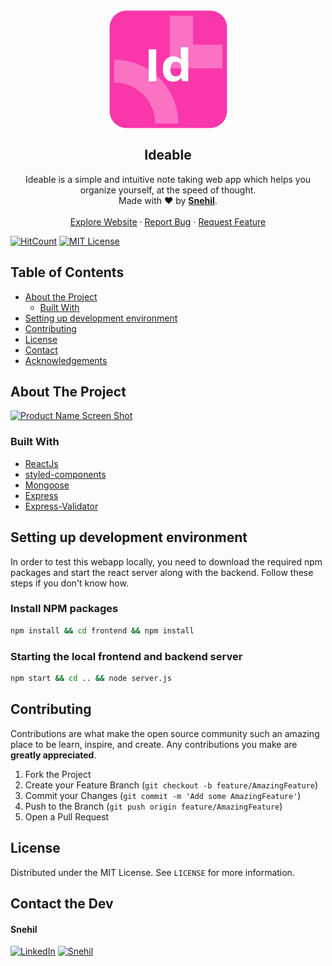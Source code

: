 <p align="center">
  <a href="https://github.com/SneakySensei/ideable-srmkzilla">
    <img src="frontend/public/logo192.png" alt="Logo" align="center">
  </a>

  <h2 align="center">Ideable</h2>
  <p align="center">
    Ideable is a simple and intuitive note taking web app which helps you organize yourself, at the speed of thought.
    <br />
    Made with ❤ by <a href="https://github.com/sneakysensei"><strong>Snehil</strong></a>.
    <br />
    <br />
    <a href="https://ideable.azurewebsites.net/">Explore Website</a>
    ·
    <a href="https://github.com/SneakySensei/ideable-srmkzilla/issues">Report Bug</a>
    ·
    <a href="https://github.com/SneakySensei/ideable-srmkzilla/issues">Request Feature</a>
  </p>
</p>

[![HitCount](http://hits.dwyl.com/SneakySensei/ideable-srmkzilla.svg)](http://hits.dwyl.com/SneakySensei/ideable-srmkzilla)
[![MIT License](https://img.shields.io/github/license/sneakysensei/ideable-srmkzilla)](https://github.com/SneakySensei/ideable-srmkzilla/blob/master/LICENSE)

<!-- TABLE OF CONTENTS -->

## Table of Contents

- [About the Project](#about-the-project)
  - [Built With](#built-with)
- [Setting up development environment](#setting-up-development-environment)
- [Contributing](#contributing)
- [License](#license)
- [Contact](#contact)
- [Acknowledgements](#acknowledgements)

<!-- ABOUT THE PROJECT -->

## About The Project

[![Product Name Screen Shot](img/screenshot.png)](img/screenshot.png)



### Built With

- [ReactJs](https://reactjs.org/)
- [styled-components](https://styled-components.com/)
- [Mongoose](https://mongoosejs.com/)
- [Express](https://expressjs.com/)
- [Express-Validator](https://express-validator.github.io/docs/)

<!-- GETTING STARTED -->

## Setting up development environment

In order to test this webapp locally, you need to download the required npm packages and start the react server along with the backend. Follow these steps if you don't know how.

### Install NPM packages

```sh
npm install && cd frontend && npm install
```

### Starting the local frontend and backend server

```sh
npm start && cd .. && node server.js
```

<!-- CONTRIBUTING -->

## Contributing

Contributions are what make the open source community such an amazing place to be learn, inspire, and create. Any contributions you make are **greatly appreciated**.

1. Fork the Project
2. Create your Feature Branch (`git checkout -b feature/AmazingFeature`)
3. Commit your Changes (`git commit -m 'Add some AmazingFeature'`)
4. Push to the Branch (`git push origin feature/AmazingFeature`)
5. Open a Pull Request

<!-- LICENSE -->

## License

Distributed under the MIT License. See `LICENSE` for more information.

<!-- CONTACT -->

## Contact the Dev

#### Snehil

[![LinkedIn](https://img.shields.io/badge/-LinkedIn-blue.svg?style=flat-square&logo=linkedin&colorB=0077B5)](https://www.linkedin.com/in/snehilcodes/) [![Snehil](https://img.shields.io/github/followers/SneakySensei?style=flat-square&logo=github&color=24292E)](https://github.com/SneakySensei/)

<!-- - [GitHub Emoji Cheat Sheet](https://www.webpagefx.com/tools/emoji-cheat-sheet)
- [Img Shields](https://shields.io)
- [Choose an Open Source License](https://choosealicense.com)
- [GitHub Pages](https://pages.github.com)
- [Animate.css](https://daneden.github.io/animate.css)
- [Loaders.css](https://connoratherton.com/loaders)
- [Slick Carousel](https://kenwheeler.github.io/slick)
- [Smooth Scroll](https://github.com/cferdinandi/smooth-scroll)
- [Sticky Kit](http://leafo.net/sticky-kit)
- [JVectorMap](http://jvectormap.com)
- [Font Awesome](https://fontawesome.com) -->
